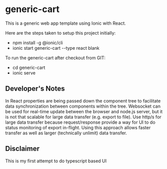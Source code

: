 # generic-cart

This is a generic web app template using Ionic with React.

Here are the steps taken to setup this project initially:

- npm install -g @ionic/cli
- ionic start generic-cart --type react blank

To run the generic-cart after checkout from GIT:

- cd generic-cart
- ionic serve

## Developer's Notes

In React properties are being passed down the component tree to facilitate data synchronization between components within the tree. Websocket can be used for real-time update between the browser and node.js server, but it is not that scalable for large data transfer (e.g. export to file). Use http/s for large data transfer because request/response provide a way for UI to do status monitoring of export in-flight. Using this approach allows faster transfer as well as larger (technically unlimit) data transfer.

## Disclaimer

This is my first attempt to do typescript based UI
